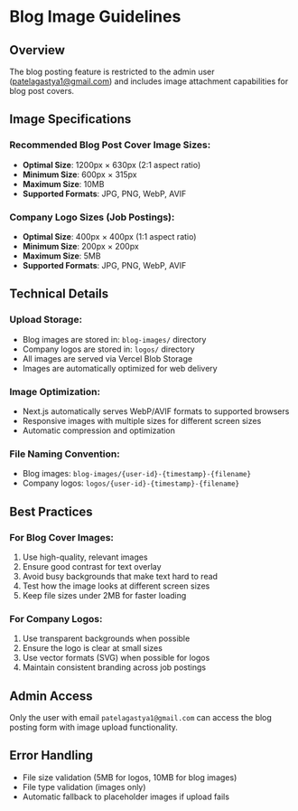 # Blog Image Guidelines

## Overview
The blog posting feature is restricted to the admin user (patelagastya1@gmail.com) and includes image attachment capabilities for blog post covers.

## Image Specifications

### **Recommended Blog Post Cover Image Sizes:**
- **Optimal Size**: 1200px × 630px (2:1 aspect ratio)
- **Minimum Size**: 600px × 315px
- **Maximum Size**: 10MB
- **Supported Formats**: JPG, PNG, WebP, AVIF

### **Company Logo Sizes (Job Postings):**
- **Optimal Size**: 400px × 400px (1:1 aspect ratio)
- **Minimum Size**: 200px × 200px
- **Maximum Size**: 5MB
- **Supported Formats**: JPG, PNG, WebP, AVIF

## Technical Details

### **Upload Storage:**
- Blog images are stored in: `blog-images/` directory
- Company logos are stored in: `logos/` directory
- All images are served via Vercel Blob Storage
- Images are automatically optimized for web delivery

### **Image Optimization:**
- Next.js automatically serves WebP/AVIF formats to supported browsers
- Responsive images with multiple sizes for different screen sizes
- Automatic compression and optimization

### **File Naming Convention:**
- Blog images: `blog-images/{user-id}-{timestamp}-{filename}`
- Company logos: `logos/{user-id}-{timestamp}-{filename}`

## Best Practices

### **For Blog Cover Images:**
1. Use high-quality, relevant images
2. Ensure good contrast for text overlay
3. Avoid busy backgrounds that make text hard to read
4. Test how the image looks at different screen sizes
5. Keep file sizes under 2MB for faster loading

### **For Company Logos:**
1. Use transparent backgrounds when possible
2. Ensure the logo is clear at small sizes
3. Use vector formats (SVG) when possible for logos
4. Maintain consistent branding across job postings

## Admin Access
Only the user with email `patelagastya1@gmail.com` can access the blog posting form with image upload functionality.

## Error Handling
- File size validation (5MB for logos, 10MB for blog images)
- File type validation (images only)
- Automatic fallback to placeholder images if upload fails 